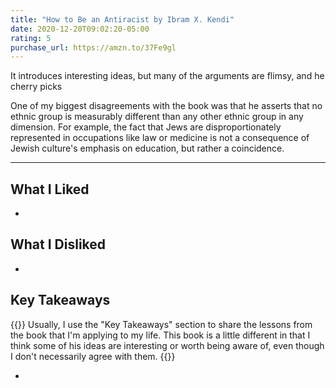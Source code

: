 ```yaml
---
title: "How to Be an Antiracist by Ibram X. Kendi"
date: 2020-12-20T09:02:20-05:00
rating: 5
purchase_url: https://amzn.to/37Fe9gl
---
```


It introduces interesting ideas, but many of the arguments are flimsy, and he cherry picks 

<!--more-->

One of my biggest disagreements with the book was that he asserts that no ethnic group is measurably different than any other ethnic group in any dimension. For example, the fact that Jews are disproportionately represented in occupations like law or medicine is not a consequence of Jewish culture's emphasis on education, but rather a coincidence.

---

## What I Liked

*

## What I Disliked

*

## Key Takeaways

{{<notice type="info">}}
Usually, I use the "Key Takeaways" section to share the lessons from the book that I'm applying to my life. This book is a little different in that I think some of his ideas are interesting or worth being aware of, even though I don't necessarily agree with them.
{{</notice>}}

*